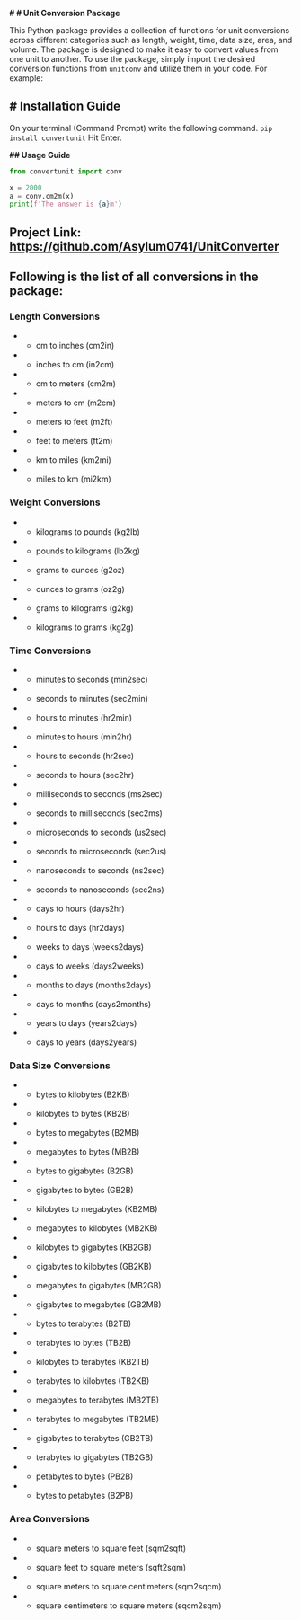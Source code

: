 **# **# Unit Conversion Package****

This Python package provides a collection of functions for unit conversions across different categories such as length, weight, time, data size, area, and volume. The package is designed to make it easy to convert values from one unit to another. To use the package, simply import the desired conversion functions from `unitconv` and utilize them in your code. For example:

## **# Installation Guide**

On your terminal (Command Prompt) write the following command. 
`pip install convertunit`
Hit Enter.

**## Usage Guide**

```python
from convertunit import conv

x = 2000
a = conv.cm2m(x)
print(f'The answer is {a}m')
```

## Project Link: https://github.com/Asylum0741/UnitConverter

## Following is the list of all conversions in the package:

### Length Conversions
* - cm to inches (cm2in)
* - inches to cm (in2cm)
* - cm to meters (cm2m)
* - meters to cm (m2cm)
* - meters to feet (m2ft)
* - feet to meters (ft2m)
* - km to miles (km2mi)
* - miles to km (mi2km)

### Weight Conversions
* - kilograms to pounds (kg2lb)
* - pounds to kilograms (lb2kg)
* - grams to ounces (g2oz)
* - ounces to grams (oz2g)
* - grams to kilograms (g2kg)
* - kilograms to grams (kg2g)

### Time Conversions
* - minutes to seconds (min2sec)
* - seconds to minutes (sec2min)
* - hours to minutes (hr2min)
* - minutes to hours (min2hr)
* - hours to seconds (hr2sec)
* - seconds to hours (sec2hr)
* - milliseconds to seconds (ms2sec)
* - seconds to milliseconds (sec2ms)
* - microseconds to seconds (us2sec)
* - seconds to microseconds (sec2us)
* - nanoseconds to seconds (ns2sec)
* - seconds to nanoseconds (sec2ns)
* - days to hours (days2hr)
* - hours to days (hr2days)
* - weeks to days (weeks2days)
* - days to weeks (days2weeks)
* - months to days (months2days)
* - days to months (days2months)
* - years to days (years2days)
* - days to years (days2years)

### Data Size Conversions
* - bytes to kilobytes (B2KB)
* - kilobytes to bytes (KB2B)
* - bytes to megabytes (B2MB)
* - megabytes to bytes (MB2B)
* - bytes to gigabytes (B2GB)
* - gigabytes to bytes (GB2B)
* - kilobytes to megabytes (KB2MB)
* - megabytes to kilobytes (MB2KB)
* - kilobytes to gigabytes (KB2GB)
* - gigabytes to kilobytes (GB2KB)
* - megabytes to gigabytes (MB2GB)
* - gigabytes to megabytes (GB2MB)
* - bytes to terabytes (B2TB)
* - terabytes to bytes (TB2B)
* - kilobytes to terabytes (KB2TB)
* - terabytes to kilobytes (TB2KB)
* - megabytes to terabytes (MB2TB)
* - terabytes to megabytes (TB2MB)
* - gigabytes to terabytes (GB2TB)
* - terabytes to gigabytes (TB2GB)
* - petabytes to bytes (PB2B)
* - bytes to petabytes (B2PB)

### Area Conversions
* - square meters to square feet (sqm2sqft)
* - square feet to square meters (sqft2sqm)
* - square meters to square centimeters (sqm2sqcm)
* - square centimeters to square meters (sqcm2sqm)


